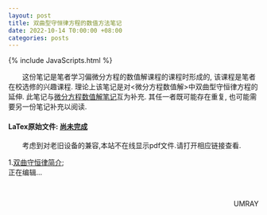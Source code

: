 ```yaml
---
layout: post
title: 双曲型守恒律方程的数值方法笔记
date: 2022-10-14 T0:00:00 +08:00
categories: posts
---
```


{% include JavaScripts.html %}

&emsp;&emsp;这份笔记是笔者学习偏微分方程的数值解课程的课程时形成的, 该课程是笔者在校选修的兴趣课程. 理论上该笔记是对<微分方程数值解>中双曲型守恒律方程的延伸. 此笔记与[微分方程数值解笔记](/posts/2022/09/11/NSoPDE.html)互为补充. 其任一者既可能存在重复, 也可能需要另一份笔记补充以阅读.  

#### LaTex原始文件: [尚未完成](https://music.163.com/#/playlist?id=7077611946 "听听歌按钮") ####  

&emsp;&emsp;考虑到对老旧设备的兼容,本站不在线显示pdf文件.请打开相应链接查看.  

1.[双曲守恒律简介](/include/Notes/NSoPDE2/1.双曲守恒律简介.pdf);  
正在编辑...  

&emsp;&emsp;
<p align="right">UMRAY</p>
